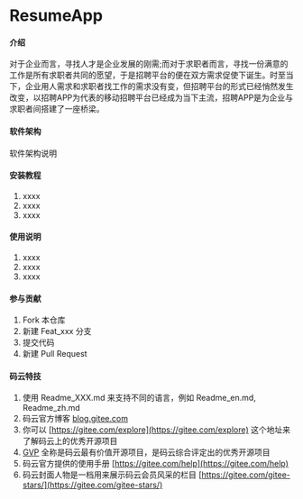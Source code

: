 # ResumeApp

#### 介绍
对于企业而言，寻找人才是企业发展的刚需;而对于求职者而言，寻找一份满意的工作是所有求职者共同的愿望，于是招聘平台的便在双方需求促使下诞生。时至当下，企业用人需求和求职者找工作的需求没有变，但招聘平台的形式已经悄然发生改变，以招聘APP为代表的移动招聘平台已经成为当下主流，招聘APP是为企业与求职者间搭建了一座桥梁。

#### 软件架构
软件架构说明


#### 安装教程

1.  xxxx
2.  xxxx
3.  xxxx

#### 使用说明

1.  xxxx
2.  xxxx
3.  xxxx

#### 参与贡献

1.  Fork 本仓库
2.  新建 Feat_xxx 分支
3.  提交代码
4.  新建 Pull Request


#### 码云特技

1.  使用 Readme\_XXX.md 来支持不同的语言，例如 Readme\_en.md, Readme\_zh.md
2.  码云官方博客 [blog.gitee.com](https://blog.gitee.com)
3.  你可以 [https://gitee.com/explore](https://gitee.com/explore) 这个地址来了解码云上的优秀开源项目
4.  [GVP](https://gitee.com/gvp) 全称是码云最有价值开源项目，是码云综合评定出的优秀开源项目
5.  码云官方提供的使用手册 [https://gitee.com/help](https://gitee.com/help)
6.  码云封面人物是一档用来展示码云会员风采的栏目 [https://gitee.com/gitee-stars/](https://gitee.com/gitee-stars/)
